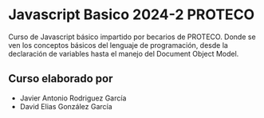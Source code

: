 # Javascript Basico 2024-2 PROTECO

Curso de Javascript básico impartido por becarios de PROTECO.
Donde se ven los conceptos básicos del lenguaje de programación, desde la declaración de variables hasta el manejo del Document Object Model.

## Curso elaborado por
- Javier Antonio Rodriguez García
- David Elias González García

